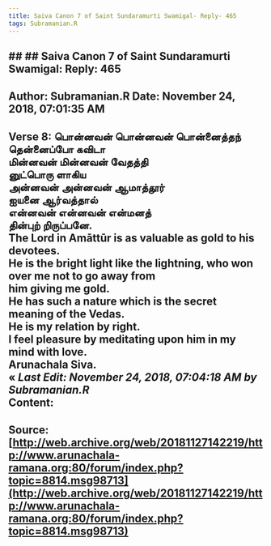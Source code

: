 ```yaml
--- 
title: Saiva Canon 7 of Saint Sundaramurti Swamigal- Reply- 465   
tags: Subramanian.R  
---  
```

## ## ##  Saiva Canon 7 of Saint Sundaramurti Swamigal: Reply: 465  
Author: Subramanian.R       Date: November 24, 2018, 07:01:35 AM  
---  
Verse 8: பொன்னவன் பொன்னவன் பொன்னைத்தந்   
 தென்னைப்போ கவிடா   
மின்னவன் மின்னவன் வேதத்தி   
 னுட்பொரு ளாகிய   
அன்னவன் அன்னவன் ஆமாத்தூர்   
 ஐயனை ஆர்வத்தால்   
என்னவன் என்னவன் என்மனத்   
 தின்புற் றிருப்பனே.   
The Lord in Amāttūr is as valuable as gold to his devotees.   
He is the bright light like the lightning, who won over me not to go away from  
him giving me gold.   
He has such a nature which is the secret meaning of the Vedas.   
He is my relation by right.   
I feel pleasure by meditating upon him in my mind with love.   
Arunachala Siva.  
« _Last Edit: November 24, 2018, 07:04:18 AM by Subramanian.R_  
Content:
 ---  
Source:[http://web.archive.org/web/20181127142219/http://www.arunachala-ramana.org:80/forum/index.php?topic=8814.msg98713](http://web.archive.org/web/20181127142219/http://www.arunachala-ramana.org:80/forum/index.php?topic=8814.msg98713)   
---  

